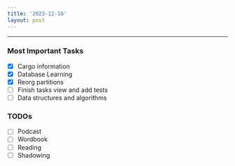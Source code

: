 ```yaml
---
title: '2023-12-16'
layout: post
---
```


---

### Most Important Tasks

- [x] Cargo information
- [x] Database Learning
- [x] Reorg partitions
- [ ] Finish tasks view and add tests
- [ ] Data structures and algorithms

### TODOs

- [ ] Podcast
- [ ] Wordbook
- [ ] Reading
- [ ] Shadowing
